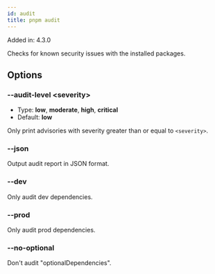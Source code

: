 ```yaml
---
id: audit
title: pnpm audit
---
```


Added in: 4.3.0

Checks for known security issues with the installed packages.

## Options

### --audit-level &lt;severity>

* Type: **low**, **moderate**, **high**, **critical**
* Default: **low**

Only print advisories with severity greater than or equal to `<severity>`.

### --json

Output audit report in JSON format.

### --dev

Only audit dev dependencies.

### --prod

Only audit prod dependencies.

### --no-optional

Don't audit "optionalDependencies".
